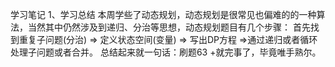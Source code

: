 学习笔记
1、学习总结
    本周学些了动态规划，动态规划是很常见也偏难的的一种算法，当然其中仍然涉及到递归、分治等思想，动态规划题目有几个步骤：
    首先找到重复子问题(分治) => 定义状态空间(变量) => 写出DP方程 =>通过递归或者循环处理子问题或者合并。
    总结起来就一句话：刷题63
    +就完事了，毕竟唯手熟尔。